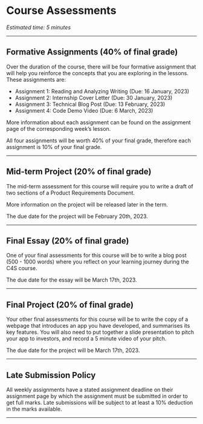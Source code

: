 # Course Assessments
*Estimated time: 5 minutes*

---

## Formative Assignments (40% of final grade)

Over the duration of the course, there will be four formative assignment that will help you reinforce the concepts that you are exploring in the lessons. These assignments are:

- Assignment 1: Reading and Analyzing Writing (Due: 16 January, 2023)
- Assignment 2: Internship Cover Letter (Due: 30 January, 2023)
- Assignment 3: Technical Blog Post (Due: 13 February, 2023)
- Assignment 4: Code Demo Video (Due: 6 March, 2023)

More information about each assignment can be found on the assignment page of the corresponding week’s lesson.

All four assignments will be worth 40% of your final grade, therefore each assignment is 10% of your final grade.

---

## Mid-term Project (20% of final grade)

The mid-term assessment for this course will require you to write a draft of two sections of a Product Requirements Document.

More information on the project will be released later in the term. 

The due date for the project will be February 20th, 2023.

---

## Final Essay (20% of final grade)

One of your final assessments for this course will be to write a blog post (500 - 1000 words) where you reflect on your learning journey during the C4S course.

The due date for the essay will be March 17th, 2023.

---

## Final Project (20% of final grade)

Your other final assessments for this course will be to write the copy of a webpage that introduces an app you have developed, and summarises its key features. You will also need to put together a slide presentation to pitch your app to investors, and record a 5 minute video of your pitch.

The due date for the project will be March 17th, 2023.

---

## Late Submission Policy

All weekly assignments have a stated assignment deadline on their assignment page by which the assignment must be submitted in order to get full marks. Late submissions will be subject to at least a 10% deduction in the marks available. 

---
